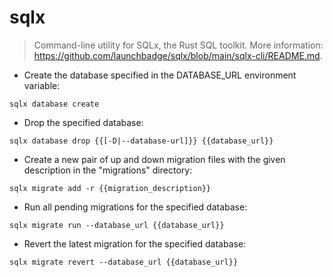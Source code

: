 # sqlx

> Command-line utility for SQLx, the Rust SQL toolkit.
> More information: <https://github.com/launchbadge/sqlx/blob/main/sqlx-cli/README.md>.

- Create the database specified in the DATABASE_URL environment variable:

`sqlx database create`

- Drop the specified database:

`sqlx database drop {{[-D|--database-url]}} {{database_url}}`

- Create a new pair of up and down migration files with the given description in the "migrations" directory:

`sqlx migrate add -r {{migration_description}}`

- Run all pending migrations for the specified database:

`sqlx migrate run --database_url {{database_url}}`

- Revert the latest migration for the specified database:

`sqlx migrate revert --database_url {{database_url}}`
